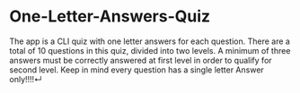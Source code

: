 # One-Letter-Answers-Quiz

The app is a CLI quiz with one letter answers for each question. There are a total of 10 questions in this quiz, divided into two levels. A minimum of three answers must be correctly answered at first level in order to qualify for second level. Keep in mind every question has a single letter Answer only!!!!﻿↵
